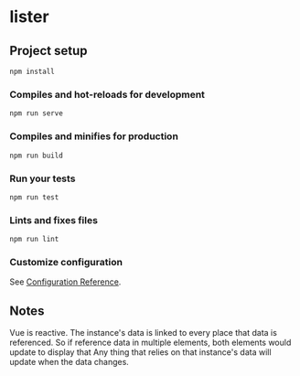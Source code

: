 # lister

## Project setup
```
npm install
```

### Compiles and hot-reloads for development
```
npm run serve
```

### Compiles and minifies for production
```
npm run build
```

### Run your tests
```
npm run test
```

### Lints and fixes files
```
npm run lint
```

### Customize configuration
See [Configuration Reference](https://cli.vuejs.org/config/).

## Notes
Vue is reactive. The instance's data is linked to every place that data is referenced. So if reference data in multiple elements, both elements would update to display that
Any thing that relies on that instance's data will update when the data changes. 
